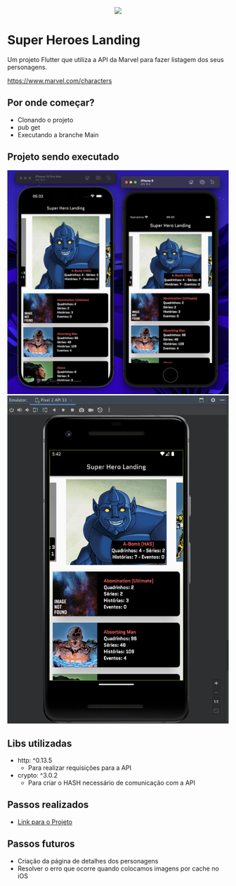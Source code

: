 <p align="center">
  <img src="https://media.tenor.com/GKdUbOPJ0-EAAAAC/superhero-landing-deadpool.gif" />
</p>

# Super Heroes Landing

Um projeto Flutter que utiliza a API da Marvel para fazer listagem dos seus personagens.

https://www.marvel.com/characters

## Por onde começar?

- Clonando o projeto
- pub get
- Executando a branche Main

## Projeto sendo executado

![](https://github.com/eduardocordova21/super_heroes_landing/blob/main/imagens/ios.png?raw=true)
![](https://github.com/eduardocordova21/super_heroes_landing/blob/main/imagens/android.png?raw=true)

## Libs utilizadas

- http: ^0.13.5
  - Para realizar requisições para a API
- crypto: ^3.0.2
  - Para criar o HASH necessário de comunicação com a API
  
 ## Passos realizados
 
 - [Link para o Projeto](https://github.com/eduardocordova21/super_heroes_landing/projects?query=is%3Aopen)
 
 ## Passos futuros
 
 - Criação da página de detalhes dos personagens
 - Resolver o erro que ocorre quando colocamos imagens por cache no iOS
